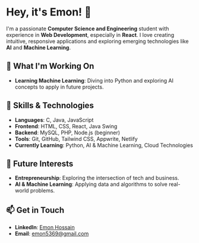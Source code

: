 # Hey, it's Emon! 👋

I'm a passionate **Computer Science and Engineering** student with experience in **Web Development**, especially in **React**. I love creating intuitive, responsive applications and exploring emerging technologies like **AI** and **Machine Learning**.

## 🚀 What I'm Working On

- **Learning Machine Learning**: Diving into Python and exploring AI concepts to apply in future projects.

## 🔧 Skills & Technologies

- **Languages**: C, Java, JavaScript
- **Frontend**: HTML, CSS, React, Java Swing 
- **Backend**: MySQL, PHP, Node.js (beginner)
- **Tools**: Git, GitHub, Tailwind CSS, Appwrite, Netlify
- **Currently Learning**: Python, AI & Machine Learning, Cloud Technologies

## 🌱 Future Interests

- **Entrepreneurship**: Exploring the intersection of tech and business.
- **AI & Machine Learning**: Applying data and algorithms to solve real-world problems.

## 📫 Get in Touch

- **LinkedIn**: [Emon Hossain](www.linkedin.com/in/emon5369)
- **Email**: emon5369@gmail.com

<!---
emon5369/emon5369 is a ✨ special ✨ repository because its `README.md` (this file) appears on your GitHub profile.
You can click the Preview link to take a look at your changes.
--->
